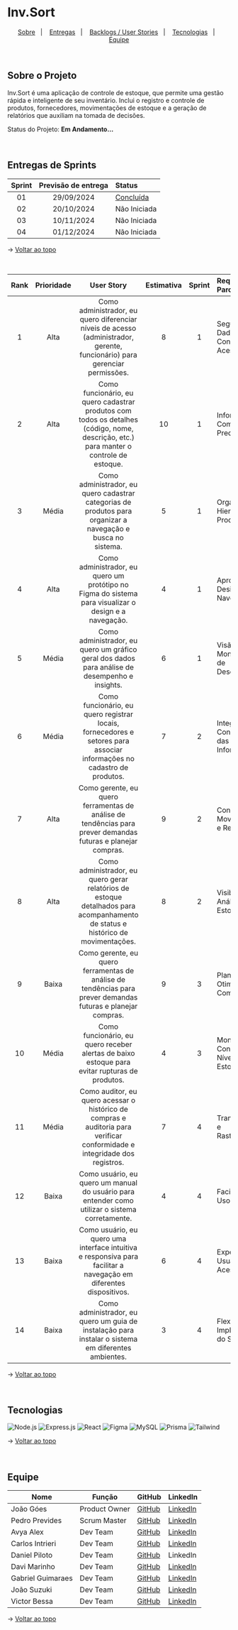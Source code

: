 <span id="top">

# Inv.Sort

<p align="center">
    <a href="#about">Sobre</a>  &nbsp |&nbsp &nbsp  
    <a href="#entrega">Entregas</a>  &nbsp |&nbsp &nbsp  
    <a href="#backlog">Backlogs / User Stories</a> &nbsp |&nbsp &nbsp  
    <a href="#tech">Tecnologias</a>  &nbsp |&nbsp &nbsp 
    <a href="#team">Equipe</a>
</p>

<br />
   
<span id="about">

## Sobre o Projeto

Inv.Sort é uma aplicação de controle de estoque, que permite uma gestão rápida e inteligente de seu inventário. Inclui o registro e controle de produtos, fornecedores, movimentações de estoque e a geração de relatórios que auxiliam na tomada de decisões.

Status do Projeto: **Em Andamento...**

<br />

<span id="entrega">

## Entregas de Sprints

| Sprint | Previsão de entrega | Status |
|:--:|:----------:|:-------------------|
| 01 | 29/09/2024 | [Concluída](./docs/Sprint-1/sprint-1.md) |
| 02 | 20/10/2024 | Não Iniciada |
| 03 | 10/11/2024 | Não Iniciada |
| 04 | 01/12/2024 | Não Iniciada |

→ [Voltar ao topo](#top)

<br />

<span id="backlog">

| Rank | Prioridade | User Story | Estimativa | Sprint | Requisitos do Parceiro |
|:----:|:----------:|:----------:|:----------:|:------:|:-----------------------|
| 1 | Alta | Como administrador, eu quero diferenciar níveis de acesso (administrador, gerente, funcionário) para gerenciar permissões. | 8 | 1 | Segurança de Dados, Controle de Acessos |
| 2 | Alta | Como funcionário, eu quero cadastrar produtos com todos os detalhes (código, nome, descrição, etc.) para manter o controle de estoque. | 10 | 1 | Informações Completas e Precisas |
| 3 | Média | Como administrador, eu quero cadastrar categorias de produtos para organizar a navegação e busca no sistema. | 5 | 1 | Organização Hierárquica dos Produtos |
| 4 | Alta | Como administrador, eu quero um protótipo no Figma do sistema para visualizar o design e a navegação. | 4 | 1 | Aprovação do Design e Navegabilidade |
| 5 | Média | Como administrador, eu quero um gráfico geral dos dados para análise de desempenho e insights. | 6 | 1 | Visão Geral e Monitoramento de Desempenho |
| 6 | Média | Como funcionário, eu quero registrar locais, fornecedores e setores para associar informações no cadastro de produtos. | 7 | 2 | Integridade e Consistência das Informações |
| 7 | Alta | Como gerente, eu quero ferramentas de análise de tendências para prever demandas futuras e planejar compras. | 9 | 2 | Controle de Movimentações e Responsável |
| 8 | Alta | Como administrador, eu quero gerar relatórios de estoque detalhados para acompanhamento de status e histórico de movimentações. | 8 | 2 | Visibilidade e Análise de Estoque |
| 9 | Baixa | Como gerente, eu quero ferramentas de análise de tendências para prever demandas futuras e planejar compras. | 9 | 3 | Planejamento e Otimização de Compras |
| 10 | Média | Como funcionário, eu quero receber alertas de baixo estoque para evitar rupturas de produtos. | 4 | 3 | Monitoramento Contínuo do Nível de Estoque |
| 11 | Média | Como auditor, eu quero acessar o histórico de compras e auditoria para verificar conformidade e integridade dos registros. | 7 | 4 | Transparência e Rastreabilidade |
| 12 | Baixa | Como usuário, eu quero um manual do usuário para entender como utilizar o sistema corretamente. | 4 | 4 | Facilitação do Uso |
| 13 | Baixa | Como usuário, eu quero uma interface intuitiva e responsiva para facilitar a navegação em diferentes dispositivos. | 6 | 4 | Experiência do Usuário e Acessibilidade |
| 14 | Baixa | Como administrador, eu quero um guia de instalação para instalar o sistema em diferentes ambientes. | 3 | 4 | Flexibilidade na Implementação do Sistema |

→ [Voltar ao topo](#top)

<br />

<span id="tech">

## Tecnologias

<img src="https://img.shields.io/badge/Node.js-43853D?style=for-the-badge&logo=node.js&logoColor=white" alt="Node.js" />
<img src="https://img.shields.io/badge/Express.js-404D59?style=for-the-badge" alt="Express.js" />
<img src="https://img.shields.io/badge/React-20232A?style=for-the-badge&logo=react&logoColor=61DAFB" alt="React" />
<img src="https://img.shields.io/badge/Figma-F24E1E?style=for-the-badge&logo=figma&logoColor=white" alt="Figma" />
<img src="https://img.shields.io/badge/MySQL-005C84?style=for-the-badge&logo=mysql&logoColor=white" alt="MySQL" />
<img src="https://img.shields.io/badge/Prisma-3982CE?style=for-the-badge&logo=Prisma&logoColor=white" alt="Prisma" />
<img src="https://img.shields.io/badge/Tailwind_CSS-38B2AC?style=for-the-badge&logo=tailwind-css&logoColor=white" alt="Tailwind" />

<br />

→ [Voltar ao topo](#top)

<br />

<span id="team">

## Equipe

|Nome|Função|GitHub|LinkedIn|
|----|------|------|--------|
| João Góes | Product Owner | [GitHub](https://github.com/MagNumGomes) | [LinkedIn](www.linkedin.com/in/joão-vítor-góes-b82b63302) |
| Pedro Prevides | Scrum Master | [GitHub](https://github.com/GalaxyBurst) | [LinkedIn](https://www.linkedin.com/in/pedro-prevides-87a0b71a8/) |
| Avya Alex | Dev Team | [GitHub](https://github.com/AvyaAquino) | [LinkedIn](https://www.linkedin.com/in/avya-candido-598b5228a/) |
| Carlos Intrieri | Dev Team | [GitHub](https://github.com/carlosintrieri) | [LinkedIn](https://www.linkedin.com/in/carlosintrieri) |
| Daniel Piloto | Dev Team | [GitHub](https://github.com/danprsp) | LinkedIn |
| Davi Marinho | Dev Team | [GitHub](https://github.com/DMBMz) | [LinkedIn](https://www.linkedin.com/in/davi-miguel-a90821214/)|
| Gabriel Guimaraes | Dev Team | [GitHub](https://github.com/gabrielbguimaraes) | [LinkedIn](https://www.linkedin.com/in/gabriel-g-854017138?utm_source=share&utm_campaign=share_via&utm_content=profile&utm_medium=android_app) |
| João Suzuki | Dev Team | [GitHub](https://github.com/joaosuzuki98) | [LinkedIn](https://www.linkedin.com/in/jo%C3%A3o-suzuki-6a2b02192/) |
| Victor Bessa | Dev Team | [GitHub](https://github.com/victordanielrb) | [LinkedIn](https://www.linkedin.com/in/victor-daniel-ramos-bessa-1436a3215/) |

→ [Voltar ao topo](#top)
